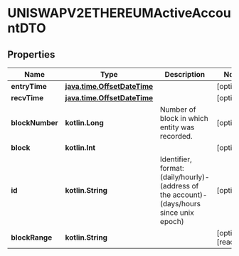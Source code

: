 
# UNISWAPV2ETHEREUMActiveAccountDTO

## Properties
Name | Type | Description | Notes
------------ | ------------- | ------------- | -------------
**entryTime** | [**java.time.OffsetDateTime**](java.time.OffsetDateTime.md) |  |  [optional]
**recvTime** | [**java.time.OffsetDateTime**](java.time.OffsetDateTime.md) |  |  [optional]
**blockNumber** | **kotlin.Long** | Number of block in which entity was recorded. |  [optional]
**block** | **kotlin.Int** |  |  [optional]
**id** | **kotlin.String** | Identifier, format: (daily/hourly)-(address of the account)-(days/hours since unix epoch) |  [optional]
**blockRange** | **kotlin.String** |  |  [optional] [readonly]



